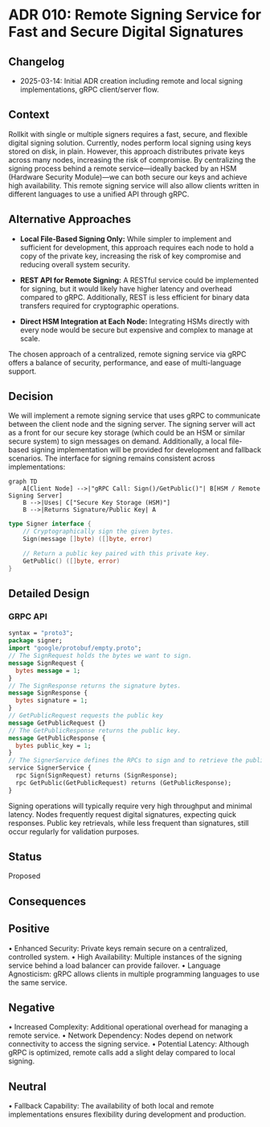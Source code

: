 # ADR 010: Remote Signing Service for Fast and Secure Digital Signatures

## Changelog

- 2025-03-14: Initial ADR creation including remote and local signing implementations, gRPC client/server flow.

## Context

Rollkit with single or multiple signers requires a fast, secure, and flexible digital signing solution. Currently, nodes perform local signing using keys stored on disk, in plain. However, this approach distributes private keys across many nodes, increasing the risk of compromise. By centralizing the signing process behind a remote service—ideally backed by an HSM (Hardware Security Module)—we can both secure our keys and achieve high availability. This remote signing service will also allow clients written in different languages to use a unified API through gRPC.

## Alternative Approaches

- **Local File-Based Signing Only:**
    While simpler to implement and sufficient for development, this approach requires each node to hold a copy of the private key, increasing the risk of key compromise and reducing overall system security.

- **REST API for Remote Signing:**
    A RESTful service could be implemented for signing, but it would likely have higher latency and overhead compared to gRPC. Additionally, REST is less efficient for binary data transfers required for cryptographic operations.

- **Direct HSM Integration at Each Node:**
    Integrating HSMs directly with every node would be secure but expensive and complex to manage at scale.

The chosen approach of a centralized, remote signing service via gRPC offers a balance of security, performance, and ease of multi-language support.

## Decision

We will implement a remote signing service that uses gRPC to communicate between the client node and the signing server. The signing server will act as a front for our secure key storage (which could be an HSM or similar secure system) to sign messages on demand. Additionally, a local file-based signing implementation will be provided for development and fallback scenarios. The interface for signing remains consistent across implementations:

```mermaid
graph TD
    A[Client Node] -->|"gRPC Call: Sign()/GetPublic()"| B[HSM / Remote Signing Server]
    B -->|Uses| C["Secure Key Storage (HSM)"]
    B -->|Returns Signature/Public Key| A
```

```go
type Signer interface {
    // Cryptographically sign the given bytes.
    Sign(message []byte) ([]byte, error)

    // Return a public key paired with this private key.
    GetPublic() ([]byte, error)
}
```

## Detailed Design

### GRPC API

```proto
syntax = "proto3";
package signer;
import "google/protobuf/empty.proto";
// The SignRequest holds the bytes we want to sign.
message SignRequest {
  bytes message = 1;
}
// The SignResponse returns the signature bytes.
message SignResponse {
  bytes signature = 1;
}
// GetPublicRequest requests the public key
message GetPublicRequest {}
// The GetPublicResponse returns the public key.
message GetPublicResponse {
  bytes public_key = 1;
}
// The SignerService defines the RPCs to sign and to retrieve the public key.
service SignerService {
  rpc Sign(SignRequest) returns (SignResponse);
  rpc GetPublic(GetPublicRequest) returns (GetPublicResponse);
}
```
Signing operations will typically require very high throughput and minimal latency. Nodes frequently request digital signatures, expecting quick responses. Public key retrievals, while less frequent than signatures, still occur regularly for validation purposes.


## Status

Proposed

## Consequences

## Positive

 • Enhanced Security: Private keys remain secure on a centralized, controlled system.
 • High Availability: Multiple instances of the signing service behind a load balancer can provide failover.
 • Language Agnosticism: gRPC allows clients in multiple programming languages to use the same service.

## Negative

 • Increased Complexity: Additional operational overhead for managing a remote service.
 • Network Dependency: Nodes depend on network connectivity to access the signing service.
 • Potential Latency: Although gRPC is optimized, remote calls add a slight delay compared to local signing.

## Neutral

 • Fallback Capability: The availability of both local and remote implementations ensures flexibility during development and production.
